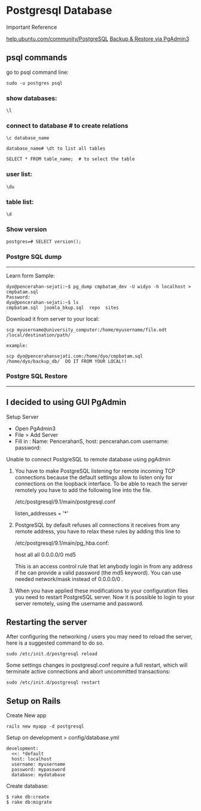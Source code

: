 # Postgresql Database

Important Reference

[help.ubuntu.com/community/PostgreSQL](https://help.ubuntu.com/community/PostgreSQL)
[Backup & Restore via PgAdmin3](http://www.pgadmin.org/docs/dev/backup.html)

## psql commands

go to psql command line:

	sudo -u postgres psql

### show databases:
	\l

### connect to database # to create relations
	
	\c database_name

	database_name# \dt to list all tables
	
	SELECT * FROM table_name;  # to select the table 

### user list:
    
    \du
    
### table list:
    
    \d

### Show version

	postgres=# SELECT version();

### Postgre SQL dump
--------------------

Learn form Sample:

	dyo@pencerahan-sejati:~$ pg_dump cmpbatam_dev -U widyo -h localhost > cmpbatam.sql
	Password: 
	dyo@pencerahan-sejati:~$ ls
	cmpbatam.sql  joomla_bkup.sql  repo  sites

Download it from server to your local:

	scp myusername@university_computer:/home/myusername/file.odt /local/destination/path/	
	
	example:

	scp dyo@pencerahansejati.com:/home/dyo/cmpbatam.sql /home/dyo/backup_db/  DO IT FROM YOUR LOCAL!!

### Postgre SQL Restore
-----------------------

I decided to using GUI PgAdmin
------------------------------

Setup Server

* Open PgAdmin3
* File > Add Server
* Fill in : 
	Name: PencerahanS, 
	host: pencerahan.com 
	username:
	password:

Unable to connect PostgreSQL to remote database using pgAdmin

1. You have to make PostgreSQL listening for remote incoming TCP connections because the default settings allow to listen only for connections on the loopback interface. To be able to reach the server remotely you have to add the following line into the file.
	
	/etc/postgresql/9.1/main/postgresql.conf

	listen_addresses = '*'

2. PostgreSQL by default refuses all connections it receives from any remote address, you have to relax these rules by adding this line to 

	/etc/postgresql/9.1/main/pg_hba.conf:

	host all all 0.0.0.0/0 md5

	This is an access control rule that let anybody login in from any address if he can provide a valid password (the md5 keyword). You can use needed network/mask instead of 0.0.0.0/0 .				

3. When you have applied these modifications to your configuration files you need to restart PostgreSQL server. Now it is possible to login to your server remotely, using the username and password.

Restarting the server
---------------------

After configuring the networking / users you may need to reload the server, here is a suggested command to do so.

	sudo /etc/init.d/postgresql reload

Some settings changes in postgresql.conf require a full restart, which will terminate active connections and abort uncommitted transactions:

	sudo /etc/init.d/postgresql restart	

## Setup on Rails

Create New app

	rails new myapp -d postgresql

Setup on development > config/database.yml

	development:
	  <<: *default
	  host: localhost
	  username: myusername
	  password: mypassword
	  database: mydatabase

Create database:

	$ rake db:create
	$ rake db:migrate
